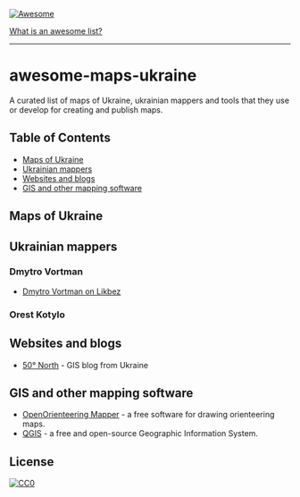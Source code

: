 [![Awesome](https://cdn.rawgit.com/sindresorhus/awesome/d7305f38d29fed78fa85652e3a63e154dd8e8829/media/badge.svg)](https://github.com/sindresorhus/awesome)

[What is an awesome list?](https://github.com/sindresorhus/awesome/blob/master/awesome.md)

***

# awesome-maps-ukraine

A curated list of maps of Ukraine, ukrainian mappers and tools that they use or develop for creating and publish maps.

## Table of Contents
- [Maps of Ukraine](#maps-of-ukraine)
- [Ukrainian mappers](#ukrainian-mappers)
- [Websites and blogs](#websites-and-blogs)
- [GIS and other mapping software](#gis-and-other-mapping-software)

## Maps of Ukraine

## Ukrainian mappers

### Dmytro Vortman

* [Dmytro Vortman on Likbez](http://likbez.org.ua/ua/author/vortman)

### Orest Kotylo

## Websites and blogs

* [50° North](http://50northspatial.org) - GIS blog from Ukraine

## GIS and other mapping software

* [OpenOrienteering Mapper](http://openorienteering.org/apps/mapper) - a free software for drawing orienteering maps.
* [QGIS](http://qgis.org) - a free and open-source Geographic Information System.


## License
[![CC0](http://mirrors.creativecommons.org/presskit/buttons/88x31/svg/cc-zero.svg)](https://creativecommons.org/publicdomain/zero/1.0/)
